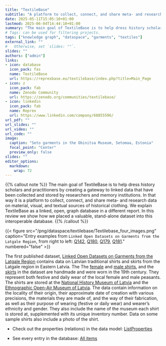 ```yaml
---
title: "TextileBase"
subtitle: "A platform to collect, connect, and share meta- and research data on material, visual, and textual sources of historical clothing" 
date: 2025-05-11T15:05:10+01:00
lastmod: 2025-06-04T14:44:10+01:00
summary: "The main goal of TextileBase is to help dress history scholars and practitioners by creating a gateway to linked data that have been collected and stored by researchers and memory institutions."
# Tags: can be used for filtering projects.
tags: ["knowledge graph", "dataspace", "garments", "textiles"]
external_link: ""
#   Otherwise, set `slides: ""`.
slides: ""
authors: ["admin"]
links:
- icon: database
  icon_pack: fas
  name: TextileBase
  url: https://reprexbase.eu/textilebase/index.php?title=Main_Page
- icon: z
  icon_pack: fab
  name: Zenodo Community
  url: https://zenodo.org/communities/textilebase/
- icon: linkedin
  icon_pack: fab
  name: Reprex
  url: https://www.linkedin.com/company/68855596/
url_pdf: ""
url_slides: ""
url_video: ""
url_code: ""
image:
  caption: "Seto garments in the Obinitsa Museum, Setomaa, Estonia"
  focal_point: "Center"
  preview_only: false
slides: ""
editor_options: 
  markdown: 
    wrap: 72
---
```


{{% callout note %}} The main goal of TextileBase is to help dress history scholars and practitioners by creating a gateway to linked data that have been collected and stored by researchers and memory institutions. In that way it is a platform to collect, connect, and share meta- and research data on material, visual, and textual sources of historical clothing. We explain TextileBase as a linked, open, graph database in a different report. In this review we show how we placed a valuable, stand-alone dataset into this interoperable database. {{% /callout %}}


<td style="text-align: center;">

{{< figure src="/png/dataspace/textilebase/Textilebase_four_images.png" caption="Entry examples from `Linked Open Datasets on Garments from the Latgale Region`, from right to left: [Q142](https://reprexbase.eu/textilebase/index.php?title=Item:Q142), [Q180](https://reprexbase.eu/textilebase/index.php?title=Item:Q180), [Q179](https://reprexbase.eu/textilebase/index.php?title=Item:Q179), [Q181](https://reprexbase.eu/textilebase/index.php?title=Item:Q181)."  numbered="false" >}}

</td>

The first published dataset, [Linked Open Datasets on Garments from the Latgale Region](https://reprexbase.eu/textilebase/index.php?title=Linked_Open_Datasets_on_Garments_from_the_Latgale_Region "Linked Open Datasets on Garments from the Latgale Region") contains data on Latvian traditional shirts and skirts from the Latgale region in Eastern Latvia. The The [female](https://reprexbase.eu/textilebase/index.php?title=Item:Q232 "Item:Q232") and [male shirts](https://reprexbase.eu/textilebase/index.php?title=Item:Q233 "Item:Q233"), and the [skirts](https://reprexbase.eu/textilebase/index.php?title=Item:Q234 "Item:Q234") in the dataset are handmade and were worn in the 19th century. They represent both festive and daily wear of the local female and male peasants. The shirts are stored at the [National History Museum of Latvia](https://reprexbase.eu/textilebase/index.php?title=National_History_Museum_of_Latvia "National History Museum of Latvia") and the [Ethnographic Open-Air Museum of Latvia](https://reprexbase.eu/textilebase/index.php?title=Ethnographic_Open-Air_Museum_of_Latvia "Ethnographic Open-Air Museum of Latvia"). The data contain information on the locality of their origin, their approximate date of creation with various precisions, the materials they are made of, and the way of their fabrication, as well as their purpose of wearing (festive or daily wear) and wearer’s ethnicity and gender. They also include the name of the museum each shirt is stored at, supplemented with its unique inventory number. Data on some sample shirts also include a photo of the shirt.

-   Check out the properties (relations) in the data model: [ListProperties](https://reprexbase.eu/textilebase/index.php?title=Special:ListProperties "Special:ListProperties")

-   See every entry in the database: [All items](https://reprexbase.eu/textilebase/index.php?title=Special:AllPages&from=&to=&namespace=120)
